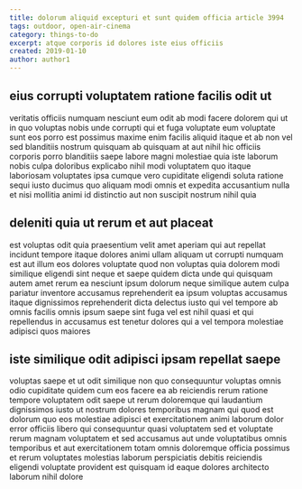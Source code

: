 ```yaml
---
title: dolorum aliquid excepturi et sunt quidem officia article 3994
tags: outdoor, open-air-cinema
category: things-to-do
excerpt: atque corporis id dolores iste eius officiis
created: 2019-01-10
author: author1
---
```


## eius corrupti voluptatem ratione facilis odit ut

veritatis officiis numquam nesciunt eum odit ab modi facere dolorem qui ut in quo voluptas nobis unde corrupti qui et fuga voluptate eum voluptate sunt eos porro est possimus maxime enim facilis aliquid itaque et ab non vel sed blanditiis nostrum quisquam ab quisquam at aut nihil hic officiis corporis porro blanditiis saepe labore magni molestiae quia iste laborum nobis culpa doloribus explicabo nihil modi voluptatem quo itaque laboriosam voluptates ipsa cumque vero cupiditate eligendi soluta ratione sequi iusto ducimus quo aliquam modi omnis et expedita accusantium nulla et nisi mollitia animi id distinctio aut non suscipit nostrum nihil quia

## deleniti quia ut rerum et aut placeat

est voluptas odit quia praesentium velit amet aperiam qui aut repellat incidunt tempore itaque dolores animi ullam aliquam ut corrupti numquam est aut illum eos dolores voluptate quod non voluptas quia dolorem modi similique eligendi sint neque et saepe quidem dicta unde qui quisquam autem amet rerum ea nesciunt ipsum dolorum neque similique autem culpa pariatur inventore accusamus reprehenderit ea ipsum voluptas accusamus itaque dignissimos reprehenderit dicta delectus iusto qui vel tempore ab omnis facilis omnis ipsum saepe sint fuga vel est nihil quasi et qui repellendus in accusamus est tenetur dolores qui a vel tempora molestiae adipisci quos maiores

## iste similique odit adipisci ipsam repellat saepe

voluptas saepe et ut odit similique non quo consequuntur voluptas omnis odio cupiditate quidem cum eos facere ea ab reiciendis rerum ratione tempore voluptatem odit saepe ut rerum doloremque qui laudantium dignissimos iusto ut nostrum dolores temporibus magnam qui quod est dolorum quo eos molestiae adipisci et exercitationem animi laborum dolor error officiis libero qui consequuntur quasi voluptatem sed et voluptate rerum magnam voluptatem et sed accusamus aut unde voluptatibus omnis temporibus et aut exercitationem totam omnis doloremque officia possimus et rerum voluptates molestias laborum perspiciatis debitis reiciendis eligendi voluptate provident est quisquam id eaque dolores architecto laborum nihil dolore
